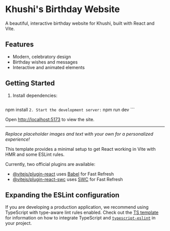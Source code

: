 
# Khushi's Birthday Website

A beautiful, interactive birthday website for Khushi, built with React and Vite.

## Features
- Modern, celebratory design
- Birthday wishes and messages
- Interactive and animated elements

## Getting Started

1. Install dependencies:
	```
npm install
	```
2. Start the development server:
	```
npm run dev
	```

Open [http://localhost:5173](http://localhost:5173) to view the site.

---

*Replace placeholder images and text with your own for a personalized experience!*

This template provides a minimal setup to get React working in Vite with HMR and some ESLint rules.

Currently, two official plugins are available:

- [@vitejs/plugin-react](https://github.com/vitejs/vite-plugin-react/blob/main/packages/plugin-react) uses [Babel](https://babeljs.io/) for Fast Refresh
- [@vitejs/plugin-react-swc](https://github.com/vitejs/vite-plugin-react/blob/main/packages/plugin-react-swc) uses [SWC](https://swc.rs/) for Fast Refresh

## Expanding the ESLint configuration

If you are developing a production application, we recommend using TypeScript with type-aware lint rules enabled. Check out the [TS template](https://github.com/vitejs/vite/tree/main/packages/create-vite/template-react-ts) for information on how to integrate TypeScript and [`typescript-eslint`](https://typescript-eslint.io) in your project.
